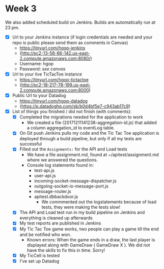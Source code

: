 # Week 3 

We also added scheduled build on Jenkins. Builds are automatically run at 23 pm. 

* [x] Url to your Jenkins instance (if login credentials are needed and your repo is public please send them as comments in Canvas)
  * https://tinyurl.com/hgop-jenkins
  * (http://ec2-13-58-66-142.us-east-2.compute.amazonaws.com:8080/)
  * Username: hgop
  * Password: *see canvas*
* [x] Url to your live TicTacToe instance
  * https://tinyurl.com/hgop-tictactoe
  * (http://ec2-18-217-78-199.us-east-2.compute.amazonaws.com:8000)
* [x] Public Url to your Datadog
  * https://tinyurl.com/hgop-datadog
  * (https://p.datadoghq.com/sb/b0d4bf5e7-c943ab17c9)
* [x] List of things you finished / did not finish (with comments):
  * [x] Completed the migrations needed for the application to work
    * We created a file (20171211141238-aggregation-id.js) that added a column aggregation_id to eventLog table.
  * [X] On Git push Jenkins pulls my code and the Tic Tac Toe application is deployed through a build pipeline, but only if all my tests are successful
  * [X] Filled out the `Assignments:` for the API and Load tests
    * We have a file assignment.md, found at ~/apitest/assignment.md where we answered the questions.
    * Console log statements found in: 
      * test-api.js
      * user-api.js
      * incoming-socket-message-dispatcher.js
      * outgoing-socket-io-message-port.js
      * message-router.js
      * apitest.dbbackdoor.js
        * We commmented out the logstatements because of load tests, they were making the tests slow!
  * [x] The API and Load test run in my build pipeline on Jenkins and everything is cleaned up afterwards
  * [x] My test reports are published in Jenkins
  * [x] My Tic Tac Toe game works, two people can play a game till the end and be notified who won.
    * Known errors: When the game ends in a draw, the last player is displayed along with GameDraw ( GameDraw X ). We did not have the    skills to fix this in time. Sorry!
  * [x] My TicCell is tested
  * [x] I've set up Datadog
